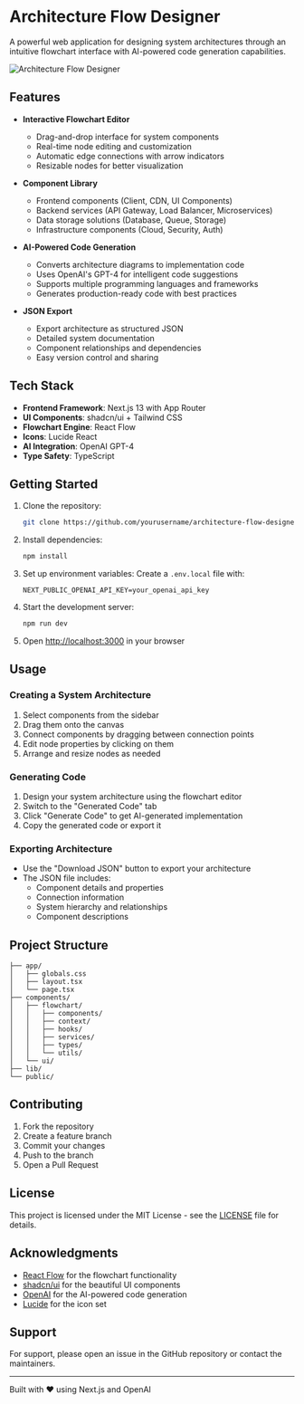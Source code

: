 # Architecture Flow Designer

A powerful web application for designing system architectures through an intuitive flowchart interface with AI-powered code generation capabilities.

![Architecture Flow Designer](https://images.unsplash.com/photo-1555949963-aa79dcee981c?auto=format&fit=crop&q=80&w=1200&h=600)

## Features

- **Interactive Flowchart Editor**
  - Drag-and-drop interface for system components
  - Real-time node editing and customization
  - Automatic edge connections with arrow indicators
  - Resizable nodes for better visualization

- **Component Library**
  - Frontend components (Client, CDN, UI Components)
  - Backend services (API Gateway, Load Balancer, Microservices)
  - Data storage solutions (Database, Queue, Storage)
  - Infrastructure components (Cloud, Security, Auth)

- **AI-Powered Code Generation**
  - Converts architecture diagrams to implementation code
  - Uses OpenAI's GPT-4 for intelligent code suggestions
  - Supports multiple programming languages and frameworks
  - Generates production-ready code with best practices

- **JSON Export**
  - Export architecture as structured JSON
  - Detailed system documentation
  - Component relationships and dependencies
  - Easy version control and sharing

## Tech Stack

- **Frontend Framework**: Next.js 13 with App Router
- **UI Components**: shadcn/ui + Tailwind CSS
- **Flowchart Engine**: React Flow
- **Icons**: Lucide React
- **AI Integration**: OpenAI GPT-4
- **Type Safety**: TypeScript

## Getting Started

1. Clone the repository:
   ```bash
   git clone https://github.com/yourusername/architecture-flow-designer.git
   ```

2. Install dependencies:
   ```bash
   npm install
   ```

3. Set up environment variables:
   Create a `.env.local` file with:
   ```env
   NEXT_PUBLIC_OPENAI_API_KEY=your_openai_api_key
   ```

4. Start the development server:
   ```bash
   npm run dev
   ```

5. Open [http://localhost:3000](http://localhost:3000) in your browser

## Usage

### Creating a System Architecture

1. Select components from the sidebar
2. Drag them onto the canvas
3. Connect components by dragging between connection points
4. Edit node properties by clicking on them
5. Arrange and resize nodes as needed

### Generating Code

1. Design your system architecture using the flowchart editor
2. Switch to the "Generated Code" tab
3. Click "Generate Code" to get AI-generated implementation
4. Copy the generated code or export it

### Exporting Architecture

- Use the "Download JSON" button to export your architecture
- The JSON file includes:
  - Component details and properties
  - Connection information
  - System hierarchy and relationships
  - Component descriptions

## Project Structure

```
├── app/
│   ├── globals.css
│   ├── layout.tsx
│   └── page.tsx
├── components/
│   ├── flowchart/
│   │   ├── components/
│   │   ├── context/
│   │   ├── hooks/
│   │   ├── services/
│   │   ├── types/
│   │   └── utils/
│   └── ui/
├── lib/
└── public/
```

## Contributing

1. Fork the repository
2. Create a feature branch
3. Commit your changes
4. Push to the branch
5. Open a Pull Request

## License

This project is licensed under the MIT License - see the [LICENSE](LICENSE) file for details.

## Acknowledgments

- [React Flow](https://reactflow.dev/) for the flowchart functionality
- [shadcn/ui](https://ui.shadcn.com/) for the beautiful UI components
- [OpenAI](https://openai.com/) for the AI-powered code generation
- [Lucide](https://lucide.dev/) for the icon set

## Support

For support, please open an issue in the GitHub repository or contact the maintainers.

---

Built with ❤️ using Next.js and OpenAI